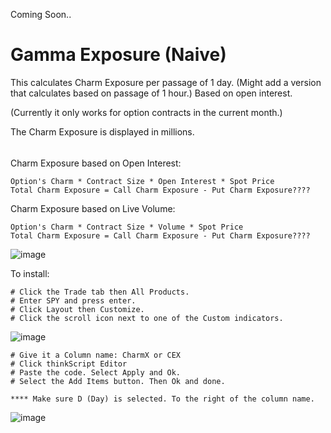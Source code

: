 Coming Soon..


# Gamma Exposure (Naive)

This calculates Charm Exposure per passage of 1 day. (Might add a version that calculates based on passage of 1 hour.) Based on open interest.

(Currently it only works for option contracts in the current month.)

The Charm Exposure is displayed in millions.


######
######

Charm Exposure based on Open Interest:

    Option's Charm * Contract Size * Open Interest * Spot Price
    Total Charm Exposure = Call Charm Exposure - Put Charm Exposure????

Charm Exposure based on Live Volume:

    Option's Charm * Contract Size * Volume * Spot Price
    Total Charm Exposure = Call Charm Exposure - Put Charm Exposure????

![image](https://github.com/2187Nick/thinkscript/assets/75052782/0a8a52b9-c835-4582-a59c-84a66c891a04)

To install:

    # Click the Trade tab then All Products.
    # Enter SPY and press enter.
    # Click Layout then Customize.
    # Click the scroll icon next to one of the Custom indicators.
   ![image](https://github.com/2187Nick/thinkscript/assets/75052782/d5f08b70-562f-4aef-8669-40ea5524da58)

    # Give it a Column name: CharmX or CEX
    # Click thinkScript Editor
    # Paste the code. Select Apply and Ok.
    # Select the Add Items button. Then Ok and done. 
    
    **** Make sure D (Day) is selected. To the right of the column name.
   ![image](https://github.com/2187Nick/thinkscript/assets/75052782/ed16a9c6-db13-4070-9a17-1a39bbcf2f8e)



